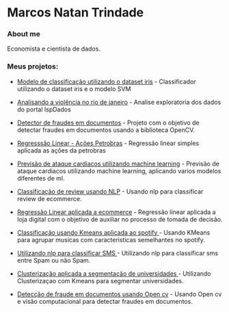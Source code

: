 # Marcos Natan Trindade

### About me
Economista e cientista de dados.
### Meus projetos:


- [Modelo de classificação utilizando o dataset iris](https://nbviewer.org/github/marcoosnt1/Portifolio_Data_Science/blob/main/Iris%20dataset%20-%20Utilizando%20o%20algoritimo%20svm%20como%20classificador.ipynb) - Classificador utilizando o dataset iris e o modelo SVM

- [Analisando a violência no rio de janeiro](https://github.com/marcoosnt1/Portifolio_Data_Science/blob/main/Analisando_a_Viol%C3%AAncia_no_Rio_de_Janeiro.ipynb) - Analise exploratoria dos dados do portal IspDados

- [Detector de fraudes em documentos](https://github.com/marcoosnt1/Portifolio_Data_Science/blob/main/detector_fraudes_documentos.ipynb) - Projeto com o objetivo de detectar fraudes em documentos usando a biblioteca OpenCV.

- [Regresssão Linear - Ações Petrobras](https://github.com/marcoosnt1/Portifolio_Data_Science/blob/main/Regress%C3%A3o_Linear~(Petrobras).ipynb) - Regressão linear simples aplicada as ações da petrobras


- [Previsão de ataque cardiacos utilizando machine learning](https://github.com/marcoosnt1/Portifolio_Data_Science/blob/main/Previs%C3%A3o_de_ataque_cardiaco.ipynb) - Previsão de ataque cardiacos utilizando machine learning, aplicando varios modelos diferentes de ml.


- [Classificação de review usando NLP](https://github.com/marcoosnt1/Portifolio_Data_Science/blob/main/Classificando_reviews_atraves_de_text_nlp.ipynb) -  Usando nlp para classificar review de ecommerce.



- [Regressão Linear aplicada a ecommerce](https://github.com/marcoosnt1/Portifolio_Data_Science/blob/main/Regressao_linear_Ecommerce.ipynb) - Regressão linear aplicada a loja digital com o objetivo de auxiliar no processo de tomada de decisão.



- [Classificação usando Kmeans aplicada ao spotify ](https://github.com/marcoosnt1/Portifolio_Data_Science/blob/main/Projeto_spotify_clustering.ipynb) - Usando KMeans para agrupar musicas com caracteristicas semelhantes no spotify.


- [Utilizando nlp para classificar SMS ](https://github.com/marcoosnt1/Portifolio_Data_Science/blob/main/nlp_classificando_text_spam_ham.ipynb) - Utilizando nlp para classificar sms entre Spam ou não Spam.


- [Clusterização aplicada a segmentação de universidades ](https://github.com/marcoosnt1/Portifolio_Data_Science/blob/main/Clusterizacao_usando__o__Kmeans__Segmentacao_Universidades.ipynb) - Utilizando Clusterizaçao com Kmeans para segmentar universidades.


- [Detecção de fraude em documentos usando Open cv](https://github.com/marcoosnt1/Portifolio_Data_Science/blob/main/detector_fraudes_documentos.ipynb) - Usando Open cv e visão computacional para detectar fraudes em documentos.



